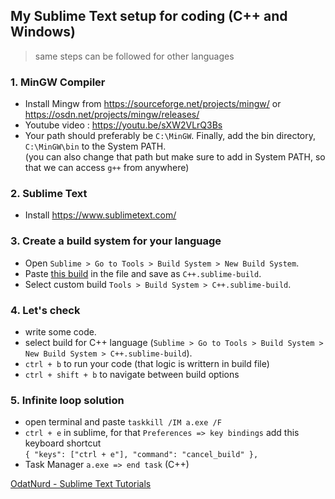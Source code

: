 ## My Sublime Text setup for coding (C++ and Windows)

> same steps can be followed for other languages
> 
### 1. MinGW Compiler 
* Install Mingw from https://sourceforge.net/projects/mingw/ or https://osdn.net/projects/mingw/releases/ 
* Youtube video : https://youtu.be/sXW2VLrQ3Bs 
* Your path should preferably be `C:\MinGW`. Finally, add the bin directory, `C:\MinGW\bin` to the System PATH.   
  (you can also change that path but make sure to add in System PATH, so that we can access `g++` from anywhere)

### 2. Sublime Text
* Install https://www.sublimetext.com/

### 3. Create a build system for your language
* Open `Sublime > Go to Tools > Build System > New Build System`.
* Paste [this build](https://github.com/Dhiraj-01/CP/tree/main/Sublime%20Text/Build) in the file and save as `C++.sublime-build`.
* Select custom build `Tools > Build System > C++.sublime-build`.

### 4. Let's check
* write some code.
* select build for C++ language (`Sublime > Go to Tools > Build System > New Build System > C++.sublime-build`).
* `ctrl + b` to run your code (that logic is writtern in build file)
* `ctrl + shift + b` to navigate between build options

### 5. Infinite loop solution
* open terminal and paste `taskkill /IM a.exe /F`
* `ctrl + e` in sublime, for that `Preferences => key bindings` add this keyboard shortcut   
  `{ "keys": ["ctrl + e"], "command": "cancel_build" },`
* Task Manager `a.exe => end task` (C++)

[OdatNurd - Sublime Text Tutorials](https://www.youtube.com/channel/UCJAB_XF3kAMqwF85y0hxcXQ)
